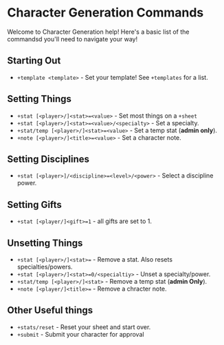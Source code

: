 # Character Generation Commands

Welcome to Character Generation help! Here's a basic list of the commandsd
you'll need to navigate your way!

## Starting Out

- `+template <template>` - Set your template! See `+templates` for a list.

## Setting Things

- `+stat [<player>/]<stat>=<value>` - Set most things on a `+sheet`
- `+stat [<player>/]<stat>=<value>/<specialty>` - Set a specialty.
- `+stat/temp [<player>/]<stat>=<value>` - Set a temp stat (**admin only**).
- `+note [<player>/]<title>=<value>` - Set a character note.

## Setting Disciplines

- `+stat [<player>]/<discipline>=<level>/<power>` - Select a discipline power.

## Setting Gifts

- `+stat [<player/]<gift>=1` - all gifts are set to 1.

## Unsetting Things

- `+stat [<player>/]<stat>=` - Remove a stat. Also resets specialties/powers.
- `+stat [<player>/]<stat>=0/<specialtiy>` - Unset a specialty/power.
- `+stat/temp [<player>/]<stat>` - Remove a temp stat (**admin Only**).
- `+note [<player/]<title>=` - Remove a chracter note.

## Other Useful things

- `+stats/reset` - Reset your sheet and start over.
- `+submit` - Submit your character for approval
